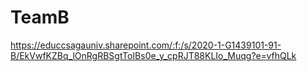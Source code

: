 # TeamB

https://educcsagauniv.sharepoint.com/:f:/s/2020-1-G1439101-91-B/EkVwfKZBq_lOnRgRBSgtToIBs0e_y_cpRJT88KLIo_Muqg?e=vfhQLk
